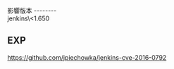 <languages  />

<div lang="chinese" dir="ltr" class="mw-content-ltr">
影響版本
--------

</div>
jenkins\<1.650

EXP
---

<https://github.com/jpiechowka/jenkins-cve-2016-0792>